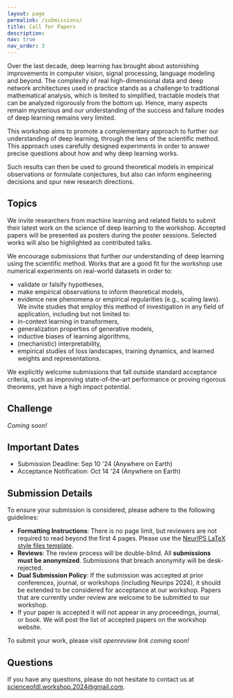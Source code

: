 ```yaml
---
layout: page
permalink: /submissions/
title: Call for Papers
description:
nav: true
nav_order: 3
---
```


Over the last decade, deep learning has brought about astonishing improvements in computer vision, signal processing, language modeling and beyond.
The complexity of real high-dimensional data and deep network architectures used in practice stands as a challenge to traditional mathematical analysis, which is limited to simplified, tractable models that can be analyzed rigorously from the bottom up.
Hence, many aspects remain mysterious and our understanding of the success and failure modes of deep learning remains very limited.

This workshop aims to promote a complementary approach to further our understanding of deep learning, through the lens of the scientific method. This approach uses carefully designed experiments in order to answer precise questions about how and why deep learning works.
<!-- For instance, it can be used to validate or falsify hypotheses, challenge common assumptions, evidence surprising phenomena, or reveal empirical regularities. -->
Such results can then be used to ground theoretical models in empirical observations or formulate conjectures, but also can inform engineering decisions and spur new research directions.

## Topics

We invite researchers from machine learning and related fields to submit their latest work on the science of deep learning to the workshop. Accepted papers will be presented as posters during the poster sessions. Selected works will also be highlighted as contributed talks.

We encourage submissions that further our understanding of deep learning using the scientific method. Works that are a good fit for the workshop use numerical experiments on real-world datasets in order to:
* validate or falsify hypotheses,
* make empirical observations to inform theoretical models,
* evidence new phenomena or empirical regularities (e.g., scaling laws).
We invite studies that employ this method of investigation in any field of application, including but not limited to:
* in-context learning in transformers,
* generalization properties of generative models,
* inductive biases of learning algorithms,
* (mechanistic) interpretability,
* empirical studies of loss landscapes, training dynamics, and learned weights and representations.

We explicitly welcome submissions that fall outside standard acceptance criteria, such as improving state-of-the-art performance or proving rigorous theorems, yet have a high impact potential.

## Challenge

_Coming soon!_

## Important Dates

*   Submission Deadline: Sep 10 '24 (Anywhere on Earth)
*   Acceptance Notification: Oct 14 '24 (Anywhere on Earth)
<!-- *   Camera-Ready Deadline for Accepted Submissions: `TBD` -->

## Submission Details

To ensure your submission is considered, please adhere to the following guidelines:

* **Formatting Instructions**: There is no page limit, but reviewers are not required to read beyond the first 4 pages. Please use the [NeurIPS LaTeX style files template](https://media.neurips.cc/Conferences/NeurIPS2024/Styles.zip).
*   **Reviews**: The review process will be double-blind. All **submissions must be anonymized**. Submissions that breach anonymity will be desk-rejected.
*   **Dual Submission Policy**: If the submission was accepted at prior conferences, journal, or workshops (including Neurips 2024), it should be extended to be considered for acceptance at our workshop. Papers that are currently under review are welcome to be submitted to our workshop.
*   If your paper is accepted it will not appear in any proceedings, journal, or book. We will post the list of accepted papers on the workshop website.

To submit your work, please visit _openreview link coming soon!_


## Questions

If you have any questions, please do not hesitate to contact us at [scienceofdl.workshop.2024@gmail.com](mailto:scienceofdl.workshop.2024@gmail.com).
